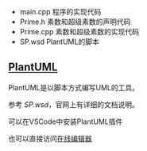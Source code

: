 - main.cpp        程序的实现代码
- Prime.h         素数和超级素数的声明代码
- Prime.cpp       素数和超级素数的实现代码
- SP.wsd          PlantUML的脚本


## [PlantUML](https://plantuml.com/zh/)
PlantUML是以脚本方式编写UML的工具。

参考 *SP.wsd*，官网上有详细的文档说明。

可以在VSCode中安装PlantUML插件

也可以直接访问[在线编辑器](https://www.plantuml.com/plantuml/uml/SyfFKj2rKt3CoKnELR1Io4ZDoSa70000)